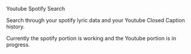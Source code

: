 Youtube Spotify Search

Search through your spotify lyric data and your Youtube Closed Caption history.

Currently the spotify portion is working and the Youtube portion is in progress.
